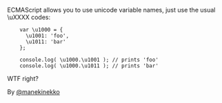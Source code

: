 ECMAScript allows you to use unicode variable names, just use the usual \uXXXX codes:

```
    var \u1000 = {
      \u1001: 'foo',
      \u1011: 'bar'
    };

    console.log( \u1000.\u1001 ); // prints 'foo'
    console.log( \u1000.\u1011 ); // prints 'bar'
```

WTF right?


By [@manekinekko][1]

[1]:https://twitter.com/manekinekko
